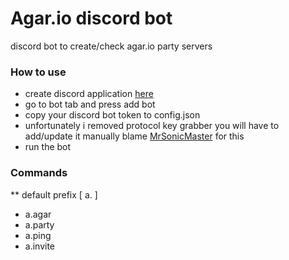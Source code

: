 # Agar.io discord bot

discord bot to create/check agar.io party servers

### How to use
* create discord application [here](https://discordapp.com/developers/applications)
* go to bot tab and press add bot
* copy your discord bot token to config.json
* unfortunately i removed protocol key grabber you will have to add/update it manually blame [MrSonicMaster](https://github.com/MrSonicMaster) for this
* run the bot

### Commands

** default prefix [ a. ]

* a.agar
* a.party
* a.ping
* a.invite

